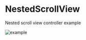 # NestedScrollView
Nested scroll view controller example

![example](Simulator%20Screen%20Recording%20-%20iPhone%2014%20-%202023-01-09%20at%2010.16.51.gif)